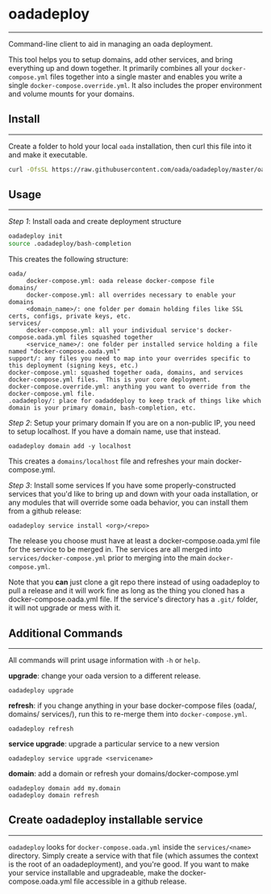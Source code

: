 # oadadeploy
----------------------------------
Command-line client to aid in managing an oada deployment.

This tool helps you to setup domains, add other services, and bring everything up and down together.
It primarily combines all your `docker-compose.yml` files together into a single master and enables
you write a single `docker-compose.override.yml`.  It also includes the proper environment and volume mounts
for your domains.

## Install
---------------------------------
Create a folder to hold your local `oada` installation, then curl this file into it and make it executable.

```bash
curl -OfsSL https://raw.githubusercontent.com/oada/oadadeploy/master/oadadeploy && chmod u+x oadadeploy
```

## Usage
----------------------------------
*Step 1*: Install oada and create deployment structure
```bash
oadadeploy init
source .oadadeploy/bash-completion
```
This creates the following structure:
```
oada/
     docker-compose.yml: oada release docker-compose file
domains/
     docker-compose.yml: all overrides necessary to enable your domains
     <domain_name>/: one folder per domain holding files like SSL certs, configs, private keys, etc.
services/
     docker-compose.yml: all your individual service's docker-compose.oada.yml files squashed together
     <service_name>/: one folder per installed service holding a file named "docker-compose.oada.yml"
support/: any files you need to map into your overrides specific to this deployment (signing keys, etc.)
docker-compose.yml: squashed together oada, domains, and services docker-compose.yml files.  This is your core deployment.
docker-compose.override.yml: anything you want to override from the docker-compose.yml file.
.oadadeploy/: place for oadaddeploy to keep track of things like which domain is your primary domain, bash-completion, etc.
```

*Step 2*: Setup your primary domain
If you are on a non-public IP, you need to setup localhost.  If you have a domain name, use that instead.
```
oadadeploy domain add -y localhost
```
This creates a `domains/localhost` file and refreshes your main docker-compose.yml.

*Step 3*: Install some services
If you have some properly-constructed services that you'd like to bring up and down with your
oada installation, or any modules that will override some oada behavior, you can
install them from a github release:
```
oadadeploy service install <org>/<repo>
```
The release you choose must have at least a docker-compose.oada.yml file for the service to be merged in.
The services are all merged into `services/docker-compose.yml` prior to merging into the main `docker-compose.yml`.

Note that you **can** just clone a git repo there instead of using oadadeploy to pull a release and it will work fine
as long as the thing you cloned has a docker-compose.oada.yml file.  If the service's directory has a `.git/` folder, 
it will not upgrade or mess with it.


## Additional Commands
-------------------------------
All commands will print usage information with `-h` or `help`.

**upgrade**: change your oada version to a different release.
```
oadadeploy upgrade
```

**refresh**: if you change anything in your base docker-compose files (oada/, domains/ services/), run this to re-merge them into `docker-compose.yml`.
```
oadadeploy refresh
```

**service upgrade**: upgrade a particular service to a new version
```
oadadeploy service upgrade <servicename>
```

**domain**: add a domain or refresh your domains/docker-compose.yml
```
oadadeploy domain add my.domain
oadadeploy domain refresh
```

## Create oadadeploy installable service
---------------------------------------

`oadadeploy` looks for `docker-compose.oada.yml` inside the `services/<name>` directory.  Simply create a service
with that file (which assumes the context is the root of an oadadeployment), and you're good.  If you want to
make your service installable and upgradeable, make the docker-compose.oada.yml file accessible in a github release.

